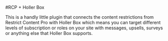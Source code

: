 #RCP + Holler Box

This is a handly little plugin that connects the content restrictions from Restrict Content Pro with Holler Box which means you can target different levels of subscription or roles on your site with messages, upsells, surveys or anything else that Holler Box supports. 
